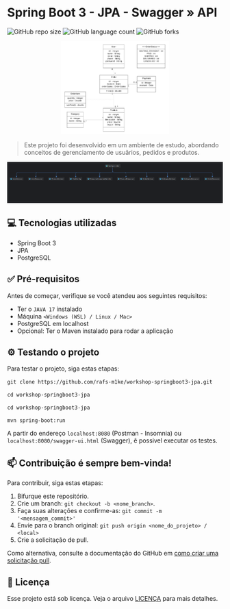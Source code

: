 # Spring Boot 3 - JPA - Swagger » API

![GitHub repo size](https://img.shields.io/github/repo-size/rafs-m1ke/workshop-springboot3-jpa?style=for-the-badge)
![GitHub language count](https://img.shields.io/github/languages/count/rafs-m1ke/workshop-springboot3-jpa?style=for-the-badge)
![GitHub forks](https://img.shields.io/github/forks/rafs-m1ke/workshop-springboot3-jpa?style=for-the-badge)


<p align="center">
    <img src="uml.png" alt="UML" width="50%">
</p>


> Este projeto foi desenvolvido em um ambiente de estudo, abordando conceitos de gerenciamento de usuãrios, pedidos e produtos.
 
<img src="diagram.png">

 ## 💻 Tecnologias utilizadas
 - Spring Boot 3
 - JPA
 - PostgreSQL

## ✅ Pré-requisitos

Antes de começar, verifique se você atendeu aos seguintes requisitos:

- Ter o `JAVA 17` instalado
- Máquina `<Windows (WSL) / Linux / Mac>`
- PostgreSQL em localhost
- Opcional: Ter o Maven instalado para rodar a aplicação

## ⚙️ Testando o projeto

Para testar o projeto, siga estas etapas:


```
git clone https://github.com/rafs-m1ke/workshop-springboot3-jpa.git
```
```
cd workshop-springboot3-jpa
```
```
cd workshop-springboot3-jpa
```
```
mvn spring-boot:run
```

A partir do endereço `localhost:8080` (Postman - Insomnia) ou `localhost:8080/swagger-ui.html` (Swagger), ẽ possivel executar os testes.




## 📫 Contribuição é sempre bem-vinda! 

Para contribuir, siga estas etapas:

1. Bifurque este repositório.
2. Crie um branch: `git checkout -b <nome_branch>`.
3. Faça suas alterações e confirme-as: `git commit -m '<mensagem_commit>'`
4. Envie para o branch original: `git push origin <nome_do_projeto> / <local>`
5. Crie a solicitação de pull.

Como alternativa, consulte a documentação do GitHub em [como criar uma solicitação pull](https://help.github.com/en/github/collaborating-with-issues-and-pull-requests/creating-a-pull-request).


## 📝 Licença

Esse projeto está sob licença. Veja o arquivo [LICENÇA](LICENSE.md) para mais detalhes.